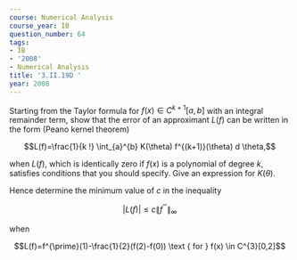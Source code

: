 ```yaml
---
course: Numerical Analysis
course_year: IB
question_number: 64
tags:
- IB
- '2008'
- Numerical Analysis
title: '3.II.19D '
year: 2008
---
```



Starting from the Taylor formula for $f(x) \in C^{k+1}[a, b]$ with an integral remainder term, show that the error of an approximant $L(f)$ can be written in the form (Peano kernel theorem)

$$L(f)=\frac{1}{k !} \int_{a}^{b} K(\theta) f^{(k+1)}(\theta) d \theta,$$

when $L(f)$, which is identically zero if $f(x)$ is a polynomial of degree $k$, satisfies conditions that you should specify. Give an expression for $K(\theta)$.

Hence determine the minimum value of $c$ in the inequality

$$|L(f)| \leq c\left\|f^{\prime \prime \prime}\right\|_{\infty}$$

when

$$L(f)=f^{\prime}(1)-\frac{1}{2}(f(2)-f(0)) \text { for } f(x) \in C^{3}[0,2]$$